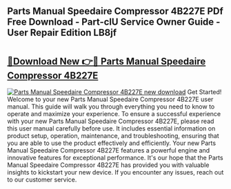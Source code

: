 ## Parts Manual Speedaire Compressor 4B227E PDf Free Download - Part-clU Service Owner Guide - User Repair Edition LB8jf

# <h2><a href="http://bc83198.oget.top/?id=Parts+Manual+Speedaire+Compressor+4B227E">🔗Download New 👉🔴 Parts Manual Speedaire Compressor 4B227E</a></h2>

[![Parts Manual Speedaire Compressor 4B227E new download](https://i.imgur.com/5g1atiW.png)](http://bc83198.oget.top/?id=Parts+Manual+Speedaire+Compressor+4B227E)
Get Started! Welcome to your new Parts Manual Speedaire Compressor 4B227E user manual. This guide will walk you through everything you need to know to operate and maximize your experience. To ensure a successful experience with your new Parts Manual Speedaire Compressor 4B227E, please read this user manual carefully before use. It includes essential information on product setup, operation, maintenance, and troubleshooting, ensuring that you are able to use the product effectively and efficiently. Your new Parts Manual Speedaire Compressor 4B227E features a powerful engine and innovative features for exceptional performance. It's our hope that the Parts Manual Speedaire Compressor 4B227E has provided you with valuable insights to kickstart your new device. If you encounter any issues, reach out to our customer service.
